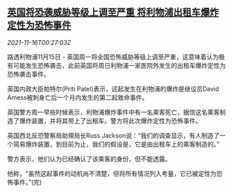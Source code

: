 <!--1637022662000-->
[英国将恐袭威胁等级上调至严重 将利物浦出租车爆炸定性为恐怖事件](https://cn.reuters.com/article/britain-terrorism-alert-1115-mon-idCNKBS2I101L)
------

<div><i>2021-11-16T00:27:03Z</i></div><p>路透利物浦11月15日 - 英国周一将全国恐怖威胁等级上调至严重，这意味着认为极有可能发生恐怖袭击，此前英国将周日利物浦一家医院外发生的出租车爆炸定性为恐怖袭击事件。</p><p>英国内政大臣帕特尔(Priti Patel)表示，这起发生在利物浦的爆炸是继议员David Amess被刺身亡后一个月内发生的第二起致命事件。</p><p>英国警方周一早些时候表示，利物浦爆炸事件中有一名乘客死亡，据信这名乘客制造了爆炸装置，并将其带上了出租车。警方将此次爆炸定性为恐怖事件。</p><p>英国西北反恐警察局助理局长Russ Jackson说：“我们的调查显示，有人制造了一个简易爆炸装置，到目前为止，我们的假设是，它是由出租车上的乘客制造的。”</p><p>警方表示，他们认为已经确认了该乘客的身份，但不能透露。</p><p>他称，“虽然这起事件的动机尚不清楚，但将所有情况列入考量，它已被定性为恐怖事件。”(完)</p>
